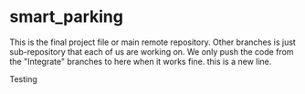 # smart_parking
This is the final project file or main remote repository.
Other branches is just sub-repository that each of us are working on.
We only push the code from the "Integrate" branches  to here when it works fine.
this is a new line.

Testing
